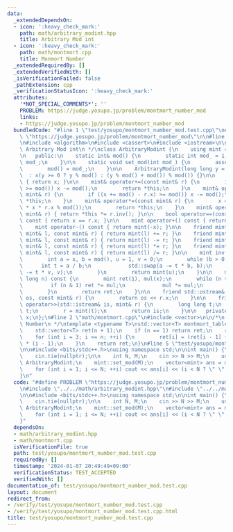 ```yaml
---
data:
  _extendedDependsOn:
  - icon: ':heavy_check_mark:'
    path: math/arbitrary_modint.hpp
    title: Arbitrary Mod int
  - icon: ':heavy_check_mark:'
    path: math/montmort.cpp
    title: Monmort Number
  _extendedRequiredBy: []
  _extendedVerifiedWith: []
  _isVerificationFailed: false
  _pathExtension: cpp
  _verificationStatusIcon: ':heavy_check_mark:'
  attributes:
    '*NOT_SPECIAL_COMMENTS*': ''
    PROBLEM: https://judge.yosupo.jp/problem/montmort_number_mod
    links:
    - https://judge.yosupo.jp/problem/montmort_number_mod
  bundledCode: "#line 1 \"test/yosupo/montmort_number_mod.test.cpp\"\n#define PROBLEM\
    \ \"https://judge.yosupo.jp/problem/montmort_number_mod\"\n\n#line 2 \"math/arbitrary_modint.hpp\"\
    \n#include <algorithm>\n#include <cassert>\n#include <iostream>\n\n/**\n * @brief\
    \ Arbitrary Mod int\n */\nclass ArbitraryModint {\n    using mint = ArbitraryModint;\n\
    \n   public:\n    static int& mod() {\n        static int mod_ = 1;\n        return\
    \ mod_;\n    }\n\n    static void set_mod(int mod_) {\n        assert(mod_ > 0);\n\
    \        mod() = mod_;\n    }\n\n    ArbitraryModint(long long y = 0)\n      \
    \  : x(y >= 0 ? y % mod() : (y % mod() + mod()) % mod()) {}\n\n    int val() const\
    \ { return x; }\n\n    mint& operator+=(const mint& r) {\n        if ((x += r.x)\
    \ >= mod()) x -= mod();\n        return *this;\n    }\n    mint& operator-=(const\
    \ mint& r) {\n        if ((x += mod() - r.x) >= mod()) x -= mod();\n        return\
    \ *this;\n    }\n    mint& operator*=(const mint& r) {\n        x = static_cast<int>(1LL\
    \ * x * r.x % mod());\n        return *this;\n    }\n    mint& operator/=(const\
    \ mint& r) { return *this *= r.inv(); }\n\n    bool operator==(const mint& r)\
    \ const { return x == r.x; }\n\n    mint operator+() const { return *this; }\n\
    \    mint operator-() const { return mint(-x); }\n\n    friend mint operator+(const\
    \ mint& l, const mint& r) { return mint(l) += r; }\n    friend mint operator-(const\
    \ mint& l, const mint& r) { return mint(l) -= r; }\n    friend mint operator*(const\
    \ mint& l, const mint& r) { return mint(l) *= r; }\n    friend mint operator/(const\
    \ mint& l, const mint& r) { return mint(l) /= r; }\n\n    mint inv() const {\n\
    \        int a = x, b = mod(), u = 1, v = 0;\n        while (b > 0) {\n      \
    \      int t = a / b;\n            std::swap(a -= t * b, b);\n            std::swap(u\
    \ -= t * v, v);\n        }\n        return mint(u);\n    }\n\n    mint pow(long\
    \ long n) const {\n        mint ret(1), mul(x);\n        while (n > 0) {\n   \
    \         if (n & 1) ret *= mul;\n            mul *= mul;\n            n >>= 1;\n\
    \        }\n        return ret;\n    }\n\n    friend std::ostream& operator<<(std::ostream&\
    \ os, const mint& r) {\n        return os << r.x;\n    }\n\n    friend std::istream&\
    \ operator>>(std::istream& is, mint& r) {\n        long long t;\n        is >>\
    \ t;\n        r = mint(t);\n        return is;\n    }\n\n   private:\n    int\
    \ x;\n};\n#line 2 \"math/montmort.cpp\"\n#include <vector>\n\n/*\n * @brief Monmort\
    \ Number\n */\ntemplate <typename T>\nstd::vector<T> montmort_table(int n) {\n\
    \    std::vector<T> ret(n + 1);\n    if (n == 1) return ret;\n    ret[2] = 1;\n\
    \    for (int i = 3; i <= n; ++i) {\n        ret[i] = (ret[i - 1] + ret[i - 2])\
    \ * (i - 1);\n    }\n    return ret;\n}\n#line 5 \"test/yosupo/montmort_number_mod.test.cpp\"\
    \n\n#include <bits/stdc++.h>\nusing namespace std;\n\nint main() {\n    ios_base::sync_with_stdio(false);\n\
    \    cin.tie(nullptr);\n\n    int N, M;\n    cin >> N >> M;\n    using mint =\
    \ ArbitraryModint;\n    mint::set_mod(M);\n    vector<mint> ans = montmort_table<mint>(N);\n\
    \    for (int i = 1; i <= N; ++i) cout << ans[i] << (i < N ? \" \" : \"\\n\");\n\
    }\n"
  code: "#define PROBLEM \"https://judge.yosupo.jp/problem/montmort_number_mod\"\n\
    \n#include \"../../math/arbitrary_modint.hpp\"\n#include \"../../math/montmort.cpp\"\
    \n\n#include <bits/stdc++.h>\nusing namespace std;\n\nint main() {\n    ios_base::sync_with_stdio(false);\n\
    \    cin.tie(nullptr);\n\n    int N, M;\n    cin >> N >> M;\n    using mint =\
    \ ArbitraryModint;\n    mint::set_mod(M);\n    vector<mint> ans = montmort_table<mint>(N);\n\
    \    for (int i = 1; i <= N; ++i) cout << ans[i] << (i < N ? \" \" : \"\\n\");\n\
    }"
  dependsOn:
  - math/arbitrary_modint.hpp
  - math/montmort.cpp
  isVerificationFile: true
  path: test/yosupo/montmort_number_mod.test.cpp
  requiredBy: []
  timestamp: '2024-01-07 20:49:49+09:00'
  verificationStatus: TEST_ACCEPTED
  verifiedWith: []
documentation_of: test/yosupo/montmort_number_mod.test.cpp
layout: document
redirect_from:
- /verify/test/yosupo/montmort_number_mod.test.cpp
- /verify/test/yosupo/montmort_number_mod.test.cpp.html
title: test/yosupo/montmort_number_mod.test.cpp
---
```

